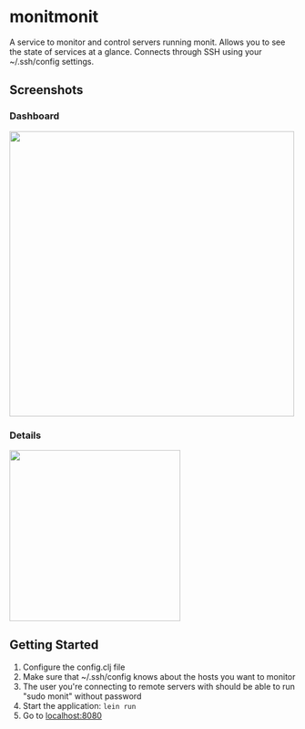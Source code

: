 # monitmonit

A service to monitor and control servers running monit.
Allows you to see the state of services at a glance.
Connects through SSH using your ~/.ssh/config settings.

## Screenshots

### Dashboard

<img width="500" src="http://f.cl.ly/items/3F0s2i1b0Y2w2a2T1H2l/monitmonit-dashboard.png" />

### Details

<img width="300" src="http://f.cl.ly/items/40230k0c3F2Z0K112V0n/monitmonit-details.png" />

## Getting Started

1. Configure the config.clj file
2. Make sure that ~/.ssh/config knows about the hosts you want to monitor
3. The user you're connecting to remote servers with should be able to run "sudo monit" without password
4. Start the application: `lein run`
5. Go to [localhost:8080](http://localhost:8080/)
